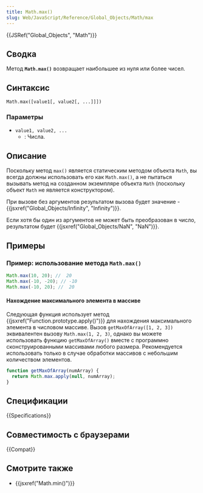 ```yaml
---
title: Math.max()
slug: Web/JavaScript/Reference/Global_Objects/Math/max
---
```


{{JSRef("Global_Objects", "Math")}}

## Сводка

Метод **`Math.max()`** возвращает наибольшее из нуля или более чисел.

## Синтаксис

```
Math.max([value1[, value2[, ...]]])
```

### Параметры

- `value1, value2, ...`
  - : Числа.

## Описание

Поскольку метод `max()` является статическим методом объекта `Math`, вы всегда должны использовать его как `Math.max()`, а не пытаться вызывать метод на созданном экземпляре объекта `Math` (поскольку объект `Math` не является конструктором).

При вызове без аргументов результатом вызова будет значение -{{jsxref("Global_Objects/Infinity", "Infinity")}}.

Если хотя бы один из аргументов не может быть преобразован в число, результатом будет {{jsxref("Global_Objects/NaN", "NaN")}}.

## Примеры

### Пример: использование метода `Math.max()`

```js
Math.max(10, 20); //  20
Math.max(-10, -20); // -10
Math.max(-10, 20); //  20
```

#### Нахождение максимального элемента в массиве

Следующая функция использует метод {{jsxref("Function.prototype.apply()")}} для нахождения максимального элемента в числовом массиве. Вызов `getMaxOfArray([1, 2, 3])` эквивалентен вызову `Math.max(1, 2, 3)`, однако вы можете использовать функцию `getMaxOfArray()` вместе с программно сконструированными массивами любого размера. Рекомендуется использовать только в случае обработки массивов с небольшим количеством элементов.

```js
function getMaxOfArray(numArray) {
  return Math.max.apply(null, numArray);
}
```

## Спецификации

{{Specifications}}

## Совместимость с браузерами

{{Compat}}

## Смотрите также

- {{jsxref("Math.min()")}}
